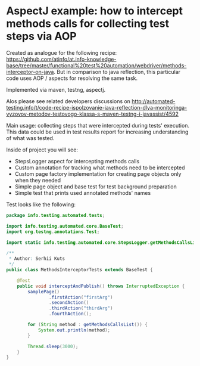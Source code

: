 AspectJ example: how to intercept methods calls for collecting test steps via AOP
======

Created as analogue for the following recipe: https://github.com/atinfo/at.info-knowledge-base/tree/master/functional%20test%20automation/webdriver/methods-interceptor-on-java.
But in comparison to java reflection, this particular code uses AOP / aspects for resolving the same task. 

Implemented via maven, testng, aspectj.

Alos please see related developers discussions on http://automated-testing.info/t/code-recipe-ispolzovanie-java-reflection-dlya-monitoringa-vyzovov-metodov-testovogo-klassa-s-maven-testng-i-javassist/4592

Main usage: collecting steps that were intercepted during tests' execution. This data could be used in
test results report for increasing understanding of what was tested.

Inside of project you will see: 
 
 - StepsLogger aspect for intercepting methods calls
 - Custom annotation for tracking what methods need to be intercepted
 - Custom page factory implementation for creating page objects only when they needed
 - Simple page object and base test for test background preparation
 - Simple test that prints used annotated methods' names


Test looks like the following:
```java
package info.testing.automated.tests;

import info.testing.automated.core.BaseTest;
import org.testng.annotations.Test;

import static info.testing.automated.core.StepsLogger.getMethodsCallsList;

/**
 * Author: Serhii Kuts
 */
public class MethodsInterceptorTests extends BaseTest {

    @Test
    public void interceptAndPublish() throws InterruptedException {
        samplePage()
                .firstAction("firstArg")
                .secondAction()
                .thirdAction("thirdArg")
                .fourthAction();

        for (String method : getMethodsCallsList()) {
            System.out.println(method);
        }

        Thread.sleep(3000);
    }
}
```
